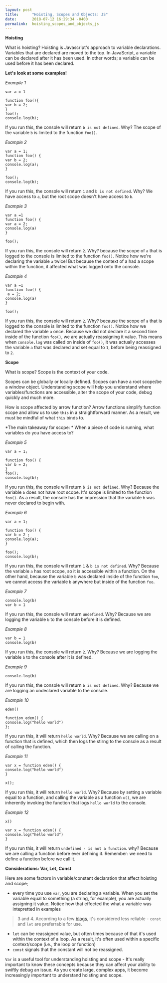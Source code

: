 ```yaml
---
layout: post
title:      "Hoisting, Scopes and Objects: JS"
date:       2018-07-12 16:29:34 -0400
permalink:  hoisting_scopes_and_objects_js
---
```



**Hoisting**

What is hoisting? Hoisting is Javascript's approach to variable declarations. Variables that are declared are moved to the top. In JavaScript, a variable can be declared after it has been used. In other words; a variable can be used before it has been declared.

**Let's look at some examples!**

*Example 1*

```
var a = 1 

function foo(){
var b = 2;
}
foo();
console.log(b);
```

If you run this, the console will return `b is not defined`. Why?  The scope of the variable `b` is limited to the function `foo()`. 

*Example 2*

```
var a = 1;
function foo() {
var b = 2;
console.log(a);
}

foo();
console.log(b);
```

If you run this, the console will return `1` and `b is not defined`. Why?  We have access to `a`, but the root scope doesn't have access to `b`.

*Example 3*

```
var a =1 
function foo() {
var a = 2;
console.log(a)
}

foo();
```

If you run this, the console will return `2`. Why? because the scope of `a` that is logged to the console is limited to the function `foo()`. Notice how we're declaring the variable `a` twice! But because the context of a had a scope within the function, it affected what was logged onto the console.

*Example 4*

```
var a =1 
function foo() {
 a = 2;
console.log(a)
}

foo();
```

If you run this, the console will return `2`. Why? because the scope of `a` that is logged to the console is limited to the function `foo()`. Notice how we declared the variable `a` once. Because we did not declare it a second time inside of the function `foo()`, we are actually reassigning it value. This means when `console.log` was called on inside of `foo()`, it was actually accesses the variable `a` that was declared and set equal to `1`, before being reassigned to `2`.

**Scope**

What is scope? Scope is the context of your code. 

Scopes can be globally or locally defined. Scopes can have a root scope/be a window object. Understanding scope will help you understand where variables/functions are accessible, alter the scope of your code, debug quickly and much more. 

How is scope affected by arrow function? Arrow functions simplify function scope and allow us to use `this` in a straightforward manner. As a result, we must be mindful of what `this` binds to.


*The main takeaway for scope: * When a piece of code is running, what variables do you have access to?


*Example 5*

```
var a = 1;

function foo() {
var b = 2;
}
foo();
console.log(b);
```

If you run this, the console will return `b is not defined`. Why? Because the variable `b` does not have root scope. It's scope is limited to the function `foo()`. As a result, the console has the impression that the variable `b` was never declared to begin with.

*Example 6*

```
var a = 1;

function foo() {
var b = 2 ;
console.log(a);
}

foo();
console.log(b);
```

If you run this, the console will return `1` & `b is not defined`. Why? Because the variable `a` has root scope, so it is accessible within a function. On the other hand, because the variable `b` was declared inside of the function `foo`, we cannot access the variable `b` anywhere but inside of the function `foo`.

*Example 7*

```
console.log(b)
var b = 1 
```

If you run this, the console will return `undefined`. Why? Because we are logging the variable `b` to the console before it is defined. 

*Example 8*

```
var b = 1 
console.log(b)
```

If you run this, the console will return `2`. Why? Because we are logging the variable `b` to the console after it is defined. 

*Example 9*

```
console.log(b)
```

If you run this, the console will return `b is not defined`. Why? Because we are logging an undeclared variable to the console.

*Example 10*

```
eden()

function eden() {
console.log("hello world")
};
```

If you run this, it will return `hello world`. Why? Because we are calling on a function that is defined, which then logs the stirng to the console as a result of calling the function.

*Example 11*

```
var x = function eden() {
console.log("hello world")
}

x();

```

If you run this, it will return `hello world`. Why? Because by setting a variable equal to a function, and calling the variable as a function `x()`, we are inherently invoking the function that logs `hello world` to the console.

*Example 12*

```
x()

var x = function eden() {
console.log("hello world")
}
```

If you run this, it will return `undefined - is not a function`. why? Because we are calling a function before ever defining it. Remember: we need to define a function before we call it.



**Considerations: Var, Let, Const**

Here are some factors in variable/constant declaration that affect hoisting and scope;

* every time you use `var`, you are declaring a variable. When you set the variable equal to something (a string, for example), you are actually assigning it value. Notice how that effected the what a variable was intepretted in examples
> 3 and 4. According to a few [blogs](https://medium.com/javascript-scene/javascript-es6-var-let-or-const-ba58b8dcde75), it's considered less reliable - `const` and `let` are preferrable for use. 
* `let` can be reassigned value, but often times because of that it's used within the context of a loop. As a result, it's often used within a specific context/scope (i.e., the loop or function)
* `const` signals that the constant will not be reassigned. 

`Var` is a useful tool for understanding hoisting and scope - It's really important to know these concepts because they can affect your ability to swiftly debug an issue. As you create large, complex apps, it become increasingly important to understand hoisting and scope.



 
